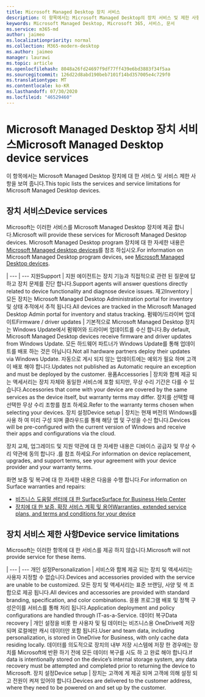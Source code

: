 ```yaml
---
title: Microsoft Managed Desktop 장치 서비스
description: 이 항목에서는 Microsoft Managed Desktop의 장치 서비스 및 제한 사항에 대해 설명 합니다.
keywords: Microsoft Managed Desktop, Microsoft 365, 서비스, 문서
ms.service: m365-md
author: jaimeo
ms.localizationpriority: normal
ms.collection: M365-modern-desktop
ms.author: jaimeo
manager: laurawi
ms.topic: article
ms.openlocfilehash: 8048a26fd24697f9df77ff439e6bd3883f34f5aa
ms.sourcegitcommit: 126d22d8abd190beb7101f14bd357005e4c729f0
ms.translationtype: MT
ms.contentlocale: ko-KR
ms.lasthandoff: 07/30/2020
ms.locfileid: "46529460"
---
```

# <a name="microsoft-managed-desktop-device-services"></a><span data-ttu-id="babca-104">Microsoft Managed Desktop 장치 서비스</span><span class="sxs-lookup"><span data-stu-id="babca-104">Microsoft Managed Desktop device services</span></span>

<span data-ttu-id="babca-105">이 항목에서는 Microsoft Managed Desktop 장치에 대 한 서비스 및 서비스 제한 사항을 보여 줍니다.</span><span class="sxs-lookup"><span data-stu-id="babca-105">This topic lists the services and service limitations for Microsoft Managed Desktop devices.</span></span>

## <a name="device-services"></a><span data-ttu-id="babca-106">장치 서비스</span><span class="sxs-lookup"><span data-stu-id="babca-106">Device services</span></span>

<span data-ttu-id="babca-107">Microsoft는 이러한 서비스를 Microsoft Managed Desktop 장치에 제공 합니다.</span><span class="sxs-lookup"><span data-stu-id="babca-107">Microsoft will provide these services for Microsoft Managed Desktop devices.</span></span> <span data-ttu-id="babca-108">Microsoft Managed Desktop program 장치에 대 한 자세한 내용은 [Microsoft Managed desktop devices](device-list.md)를 참조 하십시오.</span><span class="sxs-lookup"><span data-stu-id="babca-108">For information on Microsoft Managed Desktop program devices, see [Microsoft Managed Desktop devices](device-list.md).</span></span>

 | 
 --- | ---
<span data-ttu-id="babca-109">지원</span><span class="sxs-lookup"><span data-stu-id="babca-109">Support</span></span> | <span data-ttu-id="babca-110">지원 에이전트는 장치 기능과 직접적으로 관련 된 질문에 답하고 장치 문제를 진단 합니다.</span><span class="sxs-lookup"><span data-stu-id="babca-110">Support agents will answer questions directly related to device functionality and diagnose device issues.</span></span>
<span data-ttu-id="babca-111">재고</span><span class="sxs-lookup"><span data-stu-id="babca-111">Inventory</span></span> | <span data-ttu-id="babca-112">모든 장치는 Microsoft Managed Desktop Administration portal for inventory 및 상태 추적에서 추적 됩니다.</span><span class="sxs-lookup"><span data-stu-id="babca-112">All devices are tracked in the Microsoft Managed Desktop Admin portal for inventory and status tracking.</span></span>
<span data-ttu-id="babca-113">펌웨어/드라이버 업데이트</span><span class="sxs-lookup"><span data-stu-id="babca-113">Firmware / driver updates</span></span> | <span data-ttu-id="babca-114">기본적으로 Microsoft Managed Desktop 장치는 Windows Update에서 펌웨어와 드라이버 업데이트를 수신 합니다.</span><span class="sxs-lookup"><span data-stu-id="babca-114">By default, Microsoft Managed Desktop devices receive firmware and driver updates from Windows Update.</span></span> <span data-ttu-id="babca-115">모든 하드웨어 파트너가 Windows Update를 통해 업데이트를 배포 하는 것은 아닙니다.</span><span class="sxs-lookup"><span data-stu-id="babca-115">Not all hardware partners deploy their updates via Windows Update.</span></span> <span data-ttu-id="babca-116">자동으로 게시 되지 않는 업데이트에는 예외가 필요 하며 고객이 배포 해야 합니다.</span><span class="sxs-lookup"><span data-stu-id="babca-116">Updates not published as Automatic require an exception and must be deployed by the customer.</span></span>
<span data-ttu-id="babca-117">용품</span><span class="sxs-lookup"><span data-stu-id="babca-117">Accessories</span></span> | <span data-ttu-id="babca-118">장치와 함께 제공 되는 액세서리는 장치 자체와 동일한 서비스에 포함 되지만, 무상 수리 기간은 다를 수 있습니다.</span><span class="sxs-lookup"><span data-stu-id="babca-118">Accessories that come with your device are covered by the same services as the device itself, but warranty terms may differ.</span></span> <span data-ttu-id="babca-119">장치를 선택할 때 선택한 무상 수리 조항를 참조 하세요.</span><span class="sxs-lookup"><span data-stu-id="babca-119">Refer to the warranty terms chosen when selecting your devices.</span></span> 
<span data-ttu-id="babca-120">장치 설정</span><span class="sxs-lookup"><span data-stu-id="babca-120">Device setup</span></span>    | <span data-ttu-id="babca-121">장치는 현재 버전의 Windows를 사용 하 여 미리 구성 되며 클라우드를 통해 해당 앱 및 구성을 수신 합니다.</span><span class="sxs-lookup"><span data-stu-id="babca-121">Devices will be pre-configured with the current version of Windows and receive their apps and configurations via the cloud.</span></span> 

<span data-ttu-id="babca-122">장치 교체, 업그레이드 및 지원 약관에 대 한 자세한 내용은 디바이스 공급자 및 무상 수리 약관에 동의 합니다 .를 참조 하세요.</span><span class="sxs-lookup"><span data-stu-id="babca-122">For information on device replacement, upgrades, and support terms, see your agreement with your device provider and your warranty terms.</span></span>

<span data-ttu-id="babca-123">화면 보증 및 복구에 대 한 자세한 내용은 다음을 수행 합니다.</span><span class="sxs-lookup"><span data-stu-id="babca-123">For information on Surface warranties and repairs:</span></span>
- [<span data-ttu-id="babca-124">비즈니스 도움말 센터에 대 한 Surface</span><span class="sxs-lookup"><span data-stu-id="babca-124">Surface for Business Help Center</span></span>](https://support.microsoft.com/hub/4339296/surface-for-business-help)
- [<span data-ttu-id="babca-125">장치에 대 한 보증, 확장 서비스 계획 및 용어</span><span class="sxs-lookup"><span data-stu-id="babca-125">Warranties, extended service plans, and terms and conditions for your device</span></span>](https://support.microsoft.com/help/4040687/info-about-warranties-extended-service-plans-and-terms-conditions)


## <a name="device-service-limitations"></a><span data-ttu-id="babca-126">장치 서비스 제한 사항</span><span class="sxs-lookup"><span data-stu-id="babca-126">Device service limitations</span></span>

<span data-ttu-id="babca-127">Microsoft는 이러한 항목에 대 한 서비스를 제공 하지 않습니다.</span><span class="sxs-lookup"><span data-stu-id="babca-127">Microsoft will not provide service for these items.</span></span>

 | 
 --- | ---
<span data-ttu-id="babca-128">개인 설정</span><span class="sxs-lookup"><span data-stu-id="babca-128">Personalization</span></span> | <span data-ttu-id="babca-129">서비스와 함께 제공 되는 장치 및 액세서리는 사용자 지정할 수 없습니다.</span><span class="sxs-lookup"><span data-stu-id="babca-129">Devices and accessories provided with the service are unable to be customized.</span></span> <span data-ttu-id="babca-130">모든 장치 및 액세서리는 표준 브랜딩, 사양 및 색 조합으로 제공 됩니다.</span><span class="sxs-lookup"><span data-stu-id="babca-130">All devices and accessories are provided with standard branding, specification, and color combinations.</span></span> <span data-ttu-id="babca-131">응용 프로그램 배포 및 정책 구성은이를 서비스를 통해 처리 됩니다.</span><span class="sxs-lookup"><span data-stu-id="babca-131">Application deployment and policy configurations are handled through IT-as-a-Service.</span></span>
<span data-ttu-id="babca-132">데이터 복구</span><span class="sxs-lookup"><span data-stu-id="babca-132">Data recovery</span></span> | <span data-ttu-id="babca-133">개인 설정을 비롯 한 사용자 및 팀 데이터는 비즈니스용 OneDrive에 저장 되며 로컬에만 캐시 데이터만 포함 됩니다.</span><span class="sxs-lookup"><span data-stu-id="babca-133">User and team data, including personalization, is stored in OneDrive for Business, with only cache data residing locally.</span></span> <span data-ttu-id="babca-134">데이터를 의도적으로 장치의 내부 저장 시스템에 저장 한 경우에는 장치를 Microsoft에 반환 하기 전에 모든 데이터 복구를 시도 하 고 완료 해야 합니다.</span><span class="sxs-lookup"><span data-stu-id="babca-134">If data is intentionally stored on the device’s internal storage system, any data recovery must be attempted and completed prior to returning the device to Microsoft.</span></span>
<span data-ttu-id="babca-135">장치 설정</span><span class="sxs-lookup"><span data-stu-id="babca-135">Device setup</span></span> | <span data-ttu-id="babca-136">장치는 고객에 게 제공 되며 고객에 의해 설정 되 고 전원이 켜져 있어야 합니다.</span><span class="sxs-lookup"><span data-stu-id="babca-136">Devices are delivered to the customer address, where they need to be powered on and set up by the customer.</span></span>
